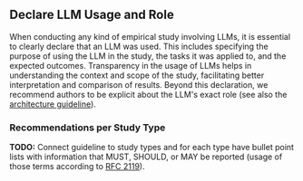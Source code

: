 ## Declare LLM Usage and Role

When conducting any kind of empirical study involving LLMs, it is essential to clearly declare that an LLM was used. This includes specifying the purpose of using the LLM in the study, the tasks it was applied to, and the expected outcomes. Transparency in the usage of LLMs helps in understanding the context and scope of the study, facilitating better interpretation and comparison of results.
Beyond this declaration, we recommend authors to be explicit about the LLM's exact role (see also the [architecture guideline](#report-tool-architecture-and-supplemental-data)).

### Recommendations per Study Type

**TODO:** Connect guideline to study types and for each type have bullet point lists with information that MUST, SHOULD, or MAY be reported (usage of those terms according to [RFC 2119](https://www.rfc-editor.org/rfc/rfc2119)).
